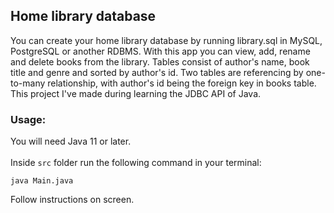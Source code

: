 ## Home library database
You can create your home library database by running library.sql in MySQL, PostgreSQL or another RDBMS.
With this app you can view, add, rename and delete books from the library.
Tables consist of author's name, book title and genre and sorted by author's id. 
Two tables are referencing by one-to-many relationship, with author's id being the foreign key in books table.  
This project I've made during learning the JDBC API of Java.

### Usage:
You will need Java 11 or later.<br><br>
Inside `src` folder run the following command in your terminal:<br>
```
java Main.java
```
Follow instructions on screen.
